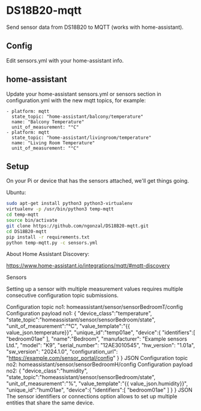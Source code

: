 # DS18B20-mqtt
Send sensor data from DS18B20 to MQTT (works with home-assistant).

## Config
Edit sensors.yml with your home-assistant info.

## home-assistant
Update your home-assistant sensors.yml or sensors section in configuration.yml with the new mqtt topics, for example:
```
- platform: mqtt
  state_topic: "home-assistant/balcony/temperature"
  name: "Balcony Temperature"
  unit_of_measurement: "°C"
- platform: mqtt
  state_topic: "home-assistant/livingroom/temperature"
  name: "Living Room Temperature"
  unit_of_measurement: "°C"
```

## Setup
On your Pi or device that has the sensors attached, we'll get things going.

Ubuntu:
```bash
sudo apt-get install python3 python3-virtualenv
virtualenv -p /usr/bin/python3 temp-mqtt
cd temp-mqtt
source bin/activate
git clone https://github.com/ngonzal/DS18B20-mqtt.git
cd DS18B20-mqtt
pip install -r requirements.txt
python temp-mqtt.py -c sensors.yml
```


About Home Assistant Discovery:

https://www.home-assistant.io/integrations/mqtt/#mqtt-discovery

Sensors

Setting up a sensor with multiple measurement values requires multiple consecutive configuration topic submissions.

Configuration topic no1: homeassistant/sensor/sensorBedroomT/config
Configuration payload no1:
{
   "device_class":"temperature",
   "state_topic":"homeassistant/sensor/sensorBedroom/state",
   "unit_of_measurement":"°C",
   "value_template":"{{ value_json.temperature}}",
   "unique_id":"temp01ae",
   "device":{
      "identifiers":[
          "bedroom01ae"
      ],
      "name":"Bedroom",
      "manufacturer": "Example sensors Ltd.",
      "model": "K9",
      "serial_number": "12AE3010545",
      "hw_version": "1.01a",
      "sw_version": "2024.1.0",
      "configuration_url": "https://example.com/sensor_portal/config"
   }
}
JSON
Configuration topic no2: homeassistant/sensor/sensorBedroomH/config
Configuration payload no2:
{
   "device_class":"humidity",
   "state_topic":"homeassistant/sensor/sensorBedroom/state",
   "unit_of_measurement":"%",
   "value_template":"{{ value_json.humidity}}",
   "unique_id":"hum01ae",
   "device":{
      "identifiers":[
         "bedroom01ae"
      ]
   }
}
JSON
The sensor identifiers or connections option allows to set up multiple entities that share the same device.

